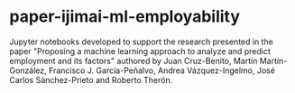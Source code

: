 # paper-ijimai-ml-employability
Jupyter notebooks developed to support the research presented in the paper "Proposing a machine learning approach to analyze and predict employment and its factors" authored by Juan Cruz-Benito, Martín Martín-González, Francisco J. García-Peñalvo, Andrea Vázquez-Ingelmo, José Carlos Sánchez-Prieto and Roberto Therón.
